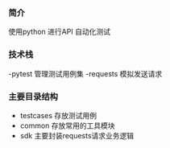 ### 简介
使用python 进行API 自动化测试

### 技术栈
-pytest 管理测试用例集
-requests 模拟发送请求

### 主要目录结构
- testcases 存放测试用例
- common  存放常用的工具模块
- sdk    主要封装requests请求业务逻辑